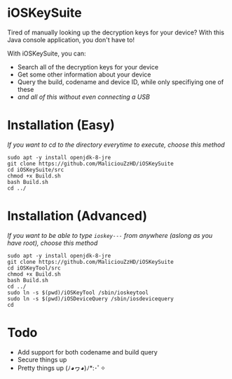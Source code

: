 # iOSKeySuite
Tired of manually looking up the decryption keys for your device? With this Java console application, you don't have to!

With iOSKeySuite, you can:

* Search all of the decryption keys for your device
* Get some other information about your device
* Query the build, codename and device ID, while only specifiying one of these
* <i>and all of this without even connecting a USB</i>

# Installation (Easy)

<i> If you want to cd to the directory everytime to execute, choose this method </i>

    sudo apt -y install openjdk-8-jre
    git clone https://github.com/MaliciouZzHD/iOSKeySuite
    cd iOSKeySuite/src
    chmod +x Build.sh
    bash Build.sh
    cd ../

# Installation (Advanced)

<i> If you want to be able to type `ioskey---` from anywhere (aslong as you have root), choose this method </i>

    sudo apt -y install openjdk-8-jre
    git clone https://github.com/MaliciouZzHD/iOSKeySuite
    cd iOSKeyTool/src
    chmod +x Build.sh
    bash Build.sh
    cd ../
    sudo ln -s $(pwd)/iOSKeyTool /sbin/ioskeytool
    sudo ln -s $(pwd)/iOSDeviceQuery /sbin/iosdevicequery
    cd

# Todo
* Add support for both codename and build query
* Secure things up
* Pretty things up (ﾉ◕ヮ◕)ﾉ*:･ﾟ✧
